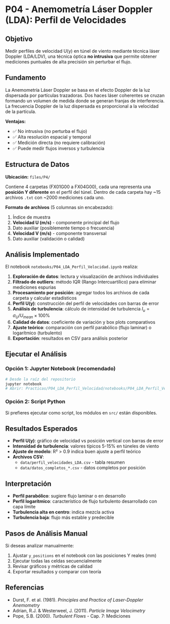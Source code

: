 # P04 - Anemometría Láser Doppler (LDA): Perfil de Velocidades

## Objetivo
Medir perfiles de velocidad U(y) en túnel de viento mediante técnica láser Doppler (LDA/LDV), una técnica óptica **no intrusiva** que permite obtener mediciones puntuales de alta precisión sin perturbar el flujo.

## Fundamento
La Anemometría Láser Doppler se basa en el efecto Doppler de la luz dispersada por partículas trazadoras. Dos haces láser coherentes se cruzan formando un volumen de medida donde se generan franjas de interferencia. La frecuencia Doppler de la luz dispersada es proporcional a la velocidad de la partícula.

**Ventajas:**
- ✅ No intrusiva (no perturba el flujo)
- ✅ Alta resolución espacial y temporal
- ✅ Medición directa (no requiere calibración)
- ✅ Puede medir flujos inversos y turbulencia

## Estructura de Datos

**Ubicación:** `files/P4/`

Contiene 4 carpetas (FX01G00 a FX04G00), cada una representa una **posición Y diferente** en el perfil del túnel. Dentro de cada carpeta hay ~15 archivos `.txt` con ~2000 mediciones cada uno.

**Formato de archivos** (5 columnas sin encabezado):
1. Índice de muestra
2. **Velocidad U (m/s)** - componente principal del flujo
3. Dato auxiliar (posiblemente tiempo o frecuencia)
4. **Velocidad V (m/s)** - componente transversal
5. Dato auxiliar (validación o calidad)

## Análisis Implementado

El notebook `notebooks/P04_LDA_Perfil_Velocidad.ipynb` realiza:

1. **Exploración de datos**: lectura y visualización de archivos individuales
2. **Filtrado de outliers**: método IQR (Rango Intercuartílico) para eliminar mediciones espurias
3. **Procesamiento por posición**: agregar todos los archivos de cada carpeta y calcular estadísticos
4. **Perfil U(y)**: construcción del perfil de velocidades con barras de error
5. **Análisis de turbulencia**: cálculo de intensidad de turbulencia $I_u = \sigma_U / U_{mean} \times 100\%$
6. **Calidad de datos**: coeficiente de variación y box plots comparativos
7. **Ajuste teórico**: comparación con perfil parabólico (flujo laminar) o logarítmico (turbulento)
8. **Exportación**: resultados en CSV para análisis posterior

## Ejecutar el Análisis

### Opción 1: Jupyter Notebook (recomendado)
```powershell
# Desde la raíz del repositorio
jupyter notebook
# Abrir: Practicas/P04_LDA_Perfil_Velocidad/notebooks/P04_LDA_Perfil_Velocidad.ipynb
```

### Opción 2: Script Python
Si prefieres ejecutar como script, los módulos en `src/` están disponibles.

## Resultados Esperados

- **Perfil U(y)**: gráfico de velocidad vs posición vertical con barras de error
- **Intensidad de turbulencia**: valores típicos 5-15% en túneles de viento
- **Ajuste de modelo**: R² > 0.9 indica buen ajuste a perfil teórico
- **Archivos CSV**: 
  - `data/perfil_velocidades_LDA.csv` - tabla resumen
  - `data/datos_completos_*.csv` - datos completos por posición

## Interpretación

- **Perfil parabólico**: sugiere flujo laminar o en desarrollo
- **Perfil logarítmico**: característico de flujo turbulento desarrollado con capa límite
- **Turbulencia alta en centro**: indica mezcla activa
- **Turbulencia baja**: flujo más estable y predecible

## Pasos de Análisis Manual

Si deseas analizar manualmente:
1. Ajustar `y_positions` en el notebook con las posiciones Y reales (mm)
2. Ejecutar todas las celdas secuencialmente
3. Revisar gráficos y métricas de calidad
4. Exportar resultados y comparar con teoría

## Referencias
- Durst, F. et al. (1981). *Principles and Practice of Laser-Doppler Anemometry*
- Adrian, R.J. & Westerweel, J. (2011). *Particle Image Velocimetry*
- Pope, S.B. (2000). *Turbulent Flows* - Cap. 7: Mediciones
